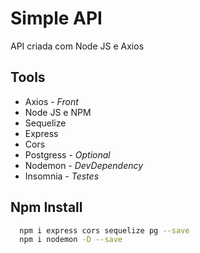# Simple API

API criada com Node JS e Axios

## Tools

- Axios - _Front_
- Node JS e NPM
- Sequelize
- Express
- Cors
- Postgress - _Optional_
- Nodemon - _DevDependency_
- Insomnia - _Testes_

## Npm Install

```bash
  npm i express cors sequelize pg --save
  npm i nodemon -D --save
```

